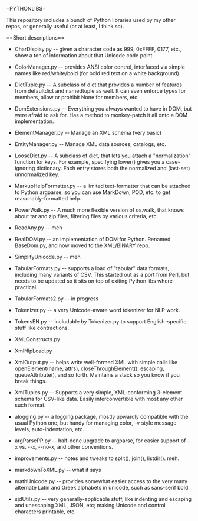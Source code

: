 =PYTHONLIBS=

This repository includes a bunch of Python libraries used by my other repos,
or generally useful (or at least, I think so).

==Short descriptions==

* CharDisplay.py -- given a character code as 999, 0xFFFF, 0177, etc., show a
ton of information about that Unicode code point.

* ColorManager.py -- provides ANSI color control, interfaced via simple names
like red/white/bold (for bold red text on a white background).

* DictTuple.py -- A subclass of dict that provides a number of features from defaultdict
    and namedtuple as well. It can even enforce types for members, allow or
    prohibit None for members, etc.

* DomExtensions.py -- Everything you always wanted to have in DOM, but were afraid
to ask for. Has a method to monkey-patch it all onto a DOM implementation.

* ElementManager.py -- Manage an XML schema (very basic)

* EntityManager.py -- Manage XML data sources, catalogs, etc.

* LooseDict.py -- A subclass of dict, that lets you attach a "normalization"
function for keys. For example, specifying lower() gives you a case-ignoring
dictionary. Each entry stores both the normalized and (last-set) unnormalized key.

* MarkupHelpFormatter.py -- a limited text-formatter that can be attached to
Python argparse, so you can use MarkDown, POD, etc. to get reasonably-formatted help.

* PowerWalk.py -- A much more flexible version of os.walk, that knows about
tar and zip files, filtering files by various criteria, etc.

* ReadAny.py -- meh

* RealDOM.py -- an implementation of DOM for Python. Renamed BaseDom.py, and
now moved to the XML/BINARY repo.

* SimplifyUnicode.py -- meh

* TabularFormats.py -- supports a load of "tabular" data formats, including many
variants of CSV. This started out as a port from Perl, but needs to be updated
so it sits on top of exiting Python libs where practical.

* TabularFormats2.py -- in progress

* Tokenizer.py -- a very Unicode-aware word tokenizer for NLP work.

* TokensEN.py -- includable by Tokenizer.py to support English-specific stuff
like contractions.

* XMLConstructs.py

* XmlNlpLoad.py

* XmlOutput.py -- helps write well-formed XML with simple calls like
openElement(name, attrs), closeThroughElement(), escaping, queueAttribute(),
and so forth. Maintains a stack so you know if you break things.

* XmlTuples.py -- Supports a very simple, XML-conforming 3-element schema for
CSV-like data. Easily interconvertible with most any other such format.

* alogging.py -- a logging package, mostly upwardly compatible with the usual
Python one, but handy for managing color, -v style message levels,
auto-indentation, etc.

* argParsePP.py -- half-done upgrade to argparse, for easier support of
-x vs. --x, --no-x, and other conventions.

* improvements.py -- notes and tweaks to split(), join(), listdir(). meh.

* markdownToXML.py -- what it says

* mathUnicode.py -- provides somewhat easier access to the very many alternate
Latin and Greek alphabets in unicode, such as sans-serif bold.

* sjdUtils.py -- very generally-applicable stuff, like indenting and escaping
and unescaping XML, JSON, etc; making Unicode and control characters printable, etc.

